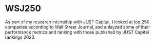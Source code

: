 # WSJ250
As part of my research internship with JUST Capital, I looked at top 250 companies according to Wall Street Journal, and anlayzed some of their performance metrics and ranking with those published by JUST Capital rankings 2023.
